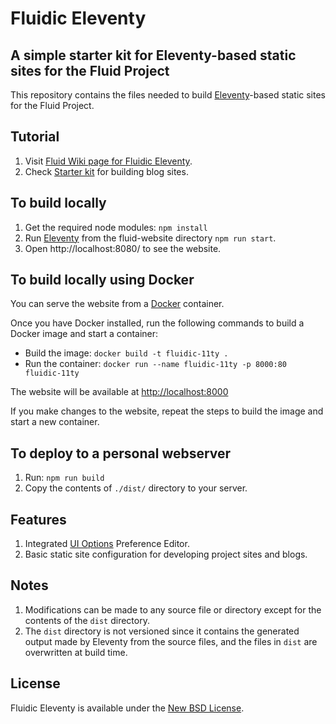 # Fluidic Eleventy

## A simple starter kit for Eleventy-based static sites for the Fluid Project

This repository contains the files needed to build [Eleventy](http://11ty.dev/)-based static sites for the Fluid Project.

## Tutorial

1. Visit [Fluid Wiki page for Fluidic Eleventy](https://wiki.fluidproject.org/pages/viewpage.action?pageId=202506598).
2. Check [Starter kit](https://wiki.fluidproject.org/display/~schopra/Creating+blog+sites+using+Fluidic-11ty)
   for building blog sites.

## To build locally

1. Get the required node modules: `npm install`
2. Run [Eleventy](http://11ty.dev) from the fluid-website directory `npm run start`.
3. Open http://localhost:8080/ to see the website.

## To build locally using Docker

You can serve the website from a [Docker](https://docs.docker.com/get-docker) container.

Once you have Docker installed, run the following commands to build a Docker image and start a container:

* Build the image: `docker build -t fluidic-11ty .`
* Run the container: `docker run --name fluidic-11ty -p 8000:80 fluidic-11ty`

The website will be available at [http://localhost:8000](http://localhost:8000)

If you make changes to the website, repeat the steps to build the image and start a new container.

## To deploy to a personal webserver

1. Run: `npm run build`
2. Copy the contents of `./dist/` directory to your server.

## Features

1. Integrated [UI Options](https://docs.fluidproject.org/infusion/development/UserInterfaceOptionsAPI.html) Preference Editor.
2. Basic static site configuration for developing project sites and blogs.

## Notes

1. Modifications can be made to any source file or directory except for the contents of the `dist` directory.
2. The `dist` directory is not versioned since it contains the generated output made by Eleventy from the source files, and the files in `dist` are overwritten at build time.

## License

Fluidic Eleventy is available under the [New BSD License](https://raw.githubusercontent.com/fluid-project/fluidic-11ty/master/LICENSE.md).
